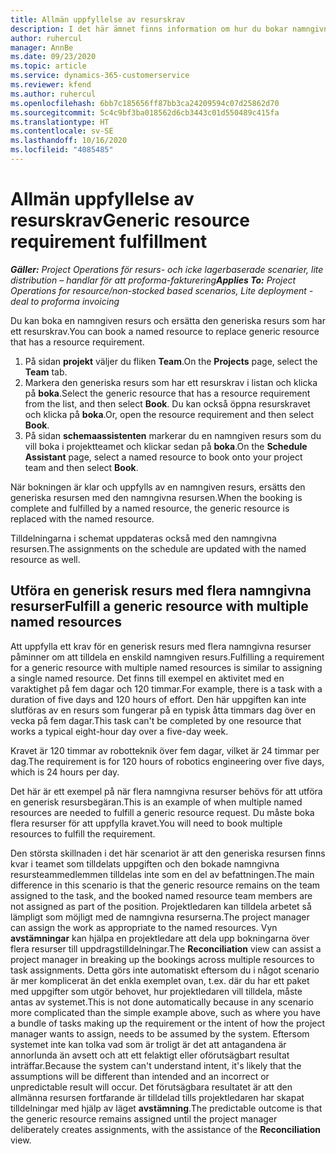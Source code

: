 ```yaml
---
title: Allmän uppfyllelse av resurskrav
description: I det här ämnet finns information om hur du bokar namngivna resurser för ett generiskt resursbehov.
author: ruhercul
manager: AnnBe
ms.date: 09/23/2020
ms.topic: article
ms.service: dynamics-365-customerservice
ms.reviewer: kfend
ms.author: ruhercul
ms.openlocfilehash: 6bb7c185656ff87bb3ca24209594c07d25862d70
ms.sourcegitcommit: 5c4c9bf3ba018562d6cb3443c01d550489c415fa
ms.translationtype: HT
ms.contentlocale: sv-SE
ms.lasthandoff: 10/16/2020
ms.locfileid: "4085485"
---
```

# <a name="generic-resource-requirement-fulfillment"></a><span data-ttu-id="7e330-103">Allmän uppfyllelse av resurskrav</span><span class="sxs-lookup"><span data-stu-id="7e330-103">Generic resource requirement fulfillment</span></span>

<span data-ttu-id="7e330-104">_**Gäller:** Project Operations för resurs- och icke lagerbaserade scenarier, lite distribution – handlar för att proforma-fakturering_</span><span class="sxs-lookup"><span data-stu-id="7e330-104">_**Applies To:** Project Operations for resource/non-stocked based scenarios, Lite deployment - deal to proforma invoicing_</span></span>

<span data-ttu-id="7e330-105">Du kan boka en namngiven resurs och ersätta den generiska resurs som har ett resurskrav.</span><span class="sxs-lookup"><span data-stu-id="7e330-105">You can book a named resource to replace generic resource that has a resource requirement.</span></span>

1. <span data-ttu-id="7e330-106">På sidan **projekt** väljer du fliken **Team**.</span><span class="sxs-lookup"><span data-stu-id="7e330-106">On the **Projects** page, select the **Team** tab.</span></span>
2. <span data-ttu-id="7e330-107">Markera den generiska resurs som har ett resurskrav i listan och klicka på **boka**.</span><span class="sxs-lookup"><span data-stu-id="7e330-107">Select the generic resource that has a resource requirement from the list, and then select **Book**.</span></span> <span data-ttu-id="7e330-108">Du kan också öppna resurskravet och klicka på **boka**.</span><span class="sxs-lookup"><span data-stu-id="7e330-108">Or, open the resource requirement and then select **Book**.</span></span>
3. <span data-ttu-id="7e330-109">På sidan **schemaassistenten** markerar du en namngiven resurs som du vill boka i projektteamet och klickar sedan på **boka**.</span><span class="sxs-lookup"><span data-stu-id="7e330-109">On the **Schedule Assistant** page, select a named resource to book onto your project team and then select **Book**.</span></span>

<span data-ttu-id="7e330-110">När bokningen är klar och uppfylls av en namngiven resurs, ersätts den generiska resursen med den namngivna resursen.</span><span class="sxs-lookup"><span data-stu-id="7e330-110">When the booking is complete and fulfilled by a named resource, the generic resource is replaced with the named resource.</span></span>

<span data-ttu-id="7e330-111">Tilldelningarna i schemat uppdateras också med den namngivna resursen.</span><span class="sxs-lookup"><span data-stu-id="7e330-111">The assignments on the schedule are updated with the named resource as well.</span></span>

## <a name="fulfill-a-generic-resource-with-multiple-named-resources"></a><span data-ttu-id="7e330-112">Utföra en generisk resurs med flera namngivna resurser</span><span class="sxs-lookup"><span data-stu-id="7e330-112">Fulfill a generic resource with multiple named resources</span></span>
<span data-ttu-id="7e330-113">Att uppfylla ett krav för en generisk resurs med flera namngivna resurser påminner om att tilldela en enskild namngiven resurs.</span><span class="sxs-lookup"><span data-stu-id="7e330-113">Fulfilling a requirement for a generic resource with multiple named resources is similar to assigning a single named resource.</span></span> <span data-ttu-id="7e330-114">Det finns till exempel en aktivitet med en varaktighet på fem dagar och 120 timmar.</span><span class="sxs-lookup"><span data-stu-id="7e330-114">For example, there is a task with a duration of five days and 120 hours of effort.</span></span> <span data-ttu-id="7e330-115">Den här uppgiften kan inte slutföras av en resurs som fungerar på en typisk åtta timmars dag över en vecka på fem dagar.</span><span class="sxs-lookup"><span data-stu-id="7e330-115">This task can't be completed by one resource that works a typical eight-hour day over a five-day week.</span></span> 

<span data-ttu-id="7e330-116">Kravet är 120 timmar av robotteknik över fem dagar, vilket är 24 timmar per dag.</span><span class="sxs-lookup"><span data-stu-id="7e330-116">The requirement is for 120 hours of robotics engineering over five days, which is 24 hours per day.</span></span>

<span data-ttu-id="7e330-117">Det här är ett exempel på när flera namngivna resurser behövs för att utföra en generisk resursbegäran.</span><span class="sxs-lookup"><span data-stu-id="7e330-117">This is an example of when multiple named resources are needed to fulfill a generic resource request.</span></span> <span data-ttu-id="7e330-118">Du måste boka flera resurser för att uppfylla kravet.</span><span class="sxs-lookup"><span data-stu-id="7e330-118">You will need to book multiple resources to fulfill the requirement.</span></span>

<span data-ttu-id="7e330-119">Den största skillnaden i det här scenariot är att den generiska resursen finns kvar i teamet som tilldelats uppgiften och den bokade namngivna resursteammedlemmen tilldelas inte som en del av befattningen.</span><span class="sxs-lookup"><span data-stu-id="7e330-119">The main difference in this scenario is that the generic resource remains on the team assigned to the task, and the booked named resource team members are not assigned as part of the position.</span></span> <span data-ttu-id="7e330-120">Projektledaren kan tilldela arbetet så lämpligt som möjligt med de namngivna resurserna.</span><span class="sxs-lookup"><span data-stu-id="7e330-120">The project manager can assign the work as appropriate to the named resources.</span></span> <span data-ttu-id="7e330-121">Vyn **avstämningar** kan hjälpa en projektledare att dela upp bokningarna över flera resurser till uppdragstilldelningar.</span><span class="sxs-lookup"><span data-stu-id="7e330-121">The **Reconciliation** view can assist a project manager in breaking up the bookings across multiple resources to task assignments.</span></span> <span data-ttu-id="7e330-122">Detta görs inte automatiskt eftersom du i något scenario är mer komplicerat än det enkla exemplet ovan, t.ex. där du har ett paket med uppgifter som utgör behovet, hur projektledaren vill tilldela, måste antas av systemet.</span><span class="sxs-lookup"><span data-stu-id="7e330-122">This is not done automatically because in any scenario more complicated than the simple example above, such as where you have a bundle of tasks making up the requirement or the intent of how the project manager wants to assign, needs to be assumed by the system.</span></span> <span data-ttu-id="7e330-123">Eftersom systemet inte kan tolka vad som är troligt är det att antagandena är annorlunda än avsett och att ett felaktigt eller oförutsägbart resultat inträffar.</span><span class="sxs-lookup"><span data-stu-id="7e330-123">Because the system can't understand intent, it's likely that the assumptions will be different than intended and an incorrect or unpredictable result will occur.</span></span> <span data-ttu-id="7e330-124">Det förutsägbara resultatet är att den allmänna resursen fortfarande är tilldelad tills projektledaren har skapat tilldelningar med hjälp av läget **avstämning**.</span><span class="sxs-lookup"><span data-stu-id="7e330-124">The predictable outcome is that the generic resource remains assigned until the project manager deliberately creates assignments, with the assistance of the **Reconciliation** view.</span></span>


